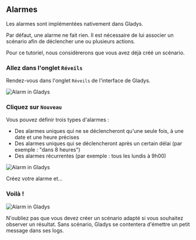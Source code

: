 ## Alarmes

Les alarmes sont implémentées nativement dans Gladys.

Par défaut, une alarme ne fait rien. Il est nécessaire de lui associer un scénario afin de déclencher une ou plusieurs actions.

Pour ce tutoriel, nous considèrerons que vous avez déjà créé un scénario.

### Allez dans l'onglet `Réveils`

Rendez-vous dans l'onglet `Réveils` de l'interface de Gladys.

<img alt="Alarm in Gladys" src="/assets/images/documentation/alarm/alarm-1.png" class="img-responsive" />

### Cliquez sur `Nouveau`

Vous pouvez définir trois types d'alarmes :

- Des alarmes uniques qui ne se déclencheront qu'une seule fois, à une date et une heure précises
- Des alarmes uniques qui se déclencheront après un certain délai (par exemple : "dans 8 heures")
- Des alarmes récurrentes (par exemple : tous les lundis à 9h00) 

<img alt="Alarm in Gladys" src="/assets/images/documentation/alarm/alarm-2.png" class="img-responsive" />

Créez votre alarme et...

### Voilà !

<img alt="Alarm in Gladys" src="/assets/images/documentation/alarm/alarm-3.png" class="img-responsive" />

N'oubliez pas que vous devez créer un scénario adapté si vous souhaitez observer un résultat. Sans scénario, Gladys se contentera d'émettre un petit message dans ses logs.
